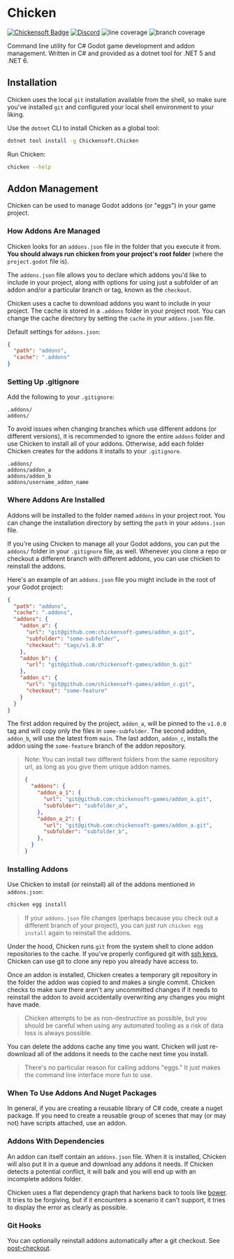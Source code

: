 # Chicken

[![Chickensoft Badge][chickensoft-badge]][chickensoft-website] [![Discord](https://img.shields.io/badge/Chickensoft%20Discord-%237289DA.svg?style=flat&logo=discord&logoColor=white)][discord] ![line coverage][line-coverage] ![branch coverage][branch-coverage]

Command line utility for C# Godot game development and addon management. Written in C# and provided as a dotnet tool for .NET 5 and .NET 6.

## Installation

Chicken uses the local `git` installation available from the shell, so make sure you've installed `git` and configured your local shell environment to your liking.

Use the `dotnet` CLI to install Chicken as a global tool:

```sh
dotnet tool install -g Chickensoft.Chicken
```

Run Chicken:

```sh
chicken --help
```

## Addon Management

Chicken can be used to manage Godot addons (or "eggs") in your game project.

### How Addons Are Managed

Chicken looks for an `addons.json` file in the folder that you execute it from. **You should always run chicken from your project's root folder** (where the `project.godot` file is).

The `addons.json` file allows you to declare which addons you'd like to include in your project, along with options for using just a subfolder of an addon and/or a particular branch or tag, known as the `checkout`.

Chicken uses a cache to download addons you want to include in your project. The cache is stored in a `.addons` folder in your project root. You can change the cache directory by setting the `cache` in your `addons.json` file.

Default settings for `addons.json`:

```json
{
  "path": "addons",
  "cache": ".addons"
}
```

### Setting Up .gitignore 

Add the following to your `.gitignore`:

```gitignore
.addons/
addons/
```

To avoid issues when changing branches which use different addons (or different versions), it is recommended to ignore the entire `addons` folder and use Chicken to install all of your addons. Otherwise, add each folder Chicken creates for the addons it installs to your `.gitignore`.

```gitignore
.addons/
addons/addon_a
addons/addon_b
addons/username_addon_name
```

### Where Addons Are Installed

Addons will be installed to the folder named `addons` in your project root. You can change the installation directory by setting the `path` in your `addons.json` file.

If you're using Chicken to manage all your Godot addons, you can put the `addons/` folder in your `.gitignore` file, as well. Whenever you clone a repo or checkout a different branch with different addons, you can use chicken to reinstall the addons.

Here's an example of an `addons.json` file you might include in the root of your Godot project:

```json
{
  "path": "addons",
  "cache": ".addons",
  "addons": {
    "addon_a": {
      "url": "git@github.com:chickensoft-games/addon_a.git",
      "subfolder": "some-subfolder",
      "checkout": "tags/v1.0.0"
    },
    "addon_b": {
      "url": "git@github.com/chickensoft-games/addon_b.git"
    },
    "addon_c": {
      "url": "git@github.com/chickensoft-games/addon_c.git",
      "checkout": "some-feature"
    }
  }
}
```

The first addon required by the project, `addon_a`, will be pinned to the `v1.0.0` tag and will copy only the files in `some-subfolder`. The second addon, `addon_b`, will use the latest from `main`. The last addon, `addon_c`, installs the addon using the `some-feature` branch of the addon repository.

> Note: You can install two different folders from the same repository url, as long as you give them unique addon names.
>
> ```json
> {
>   "addons": {
>     "addon_a_1": {
>       "url": "git@github.com:chickensoft-games/addon_a.git",
>       "subfolder": "subfolder_a",
>     },
>     "addon_a_2": {
>       "url": "git@github.com:chickensoft-games/addon_a.git",
>       "subfolder": "subfolder_b",
>     },
>   }
> }
> ```

### Installing Addons

Use Chicken to install (or reinstall) all of the addons mentioned in `addons.json`:

```sh
chicken egg install
```

> If your `addons.json` file changes (perhaps because you check out a different branch of your project), you can just run `chicken egg install` again to reinstall the addons.

Under the hood, Chicken runs `git` from the system shell to clone addon repositories to the cache. If you've properly configured git with [ssh keys][ssh-github], Chicken can use git to clone any repo you already have access to.

Once an addon is installed, Chicken creates a temporary git repository in the folder the addon was copied to and makes a single commit. Chicken checks to make sure there aren't any uncommitted changes if it needs to reinstall the addon to avoid accidentally overwriting any changes you might have made.

> Chicken attempts to be as non-destructive as possible, but you should be careful when using any automated tooling as a risk of data loss is always possible.

You can delete the addons cache any time you want. Chicken will just re-download all of the addons it needs to the cache next time you install.

> There's no particular reason for calling addons "eggs." It just makes the command line interface more fun to use.

### When To Use Addons And Nuget Packages

In general, if you are creating a reusable library of C# code, create a nuget package. If you need to create a reusable group of scenes that may (or may not) have scripts attached, use an addon.

### Addons With Dependencies

An addon can itself contain an `addons.json` file. When it is installed, Chicken will also put it in a queue and download any addons it needs. If Chicken detects a potential conflict, it will balk and you will end up with an incomplete addons folder.

Chicken uses a flat dependency graph that harkens back to tools like [bower]. It tries to be forgiving, but if it encounters a scenario it can't support, it tries to display the error as clearly as possible.
### Git Hooks

You can optionally reinstall addons automatically after a git checkout. See [post-checkout].

[chickensoft-badge]: https://chickensoft.games/images/chickensoft/chickensoft_badge.svg
[chickensoft-website]: https://chickensoft.games
[discord]: https://discord.gg/gSjaPgMmYW
[line-coverage]: https://raw.githubusercontent.com/chickensoft-games/Chicken/main/Chicken.Tests/reports/line_coverage.svg
[branch-coverage]: https://raw.githubusercontent.com/chickensoft-games/Chicken/main/Chicken.Tests/reports/branch_coverage.svg

[ssh-github]: https://docs.github.com/en/authentication/connecting-to-github-with-ssh
[bower]: https://bower.io
[post-checkout]: https://git-scm.com/docs/githooks#_post_checkout
[go_dot_dep]: https://github.com/chickensoft-games/go_dot_dep
